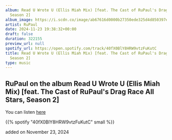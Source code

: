 ```yaml
---
album: Read U Wrote U (Ellis Miah Mix) [feat. The Cast of RuPaul's Drag Race All Stars,
  Season 2]
album_image: https://i.scdn.co/image/ab67616d0000b27350ede325d4d850397ee180b3
artist: RuPaul
date: 2024-11-23 19:38:32+00:00
draft: false
duration: 322155
preview_url: null
spotify_url: https://open.spotify.com/track/40fX0BlY8HRW9vtzFuKutC
title: Read U Wrote U (Ellis Miah Mix) [feat. The Cast of RuPaul's Drag Race All Stars,
  Season 2]
type: music
---
```



## RuPaul on the album Read U Wrote U (Ellis Miah Mix) [feat. The Cast of RuPaul's Drag Race All Stars, Season 2]

You can listen [here](https://open.spotify.com/track/40fX0BlY8HRW9vtzFuKutC)

{{% spotify "40fX0BlY8HRW9vtzFuKutC" small %}}

added on November 23, 2024